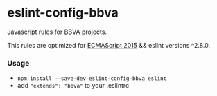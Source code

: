 # eslint-config-bbva
Javascript rules for BBVA projects.

This rules are optimized for [ECMAScript 2015](http://www.ecma-international.org/ecma-262/6.0/) && eslint versions ^2.8.0.

### Usage

  - `npm install --save-dev eslint-config-bbva eslint`
  - add `"extends": "bbva"` to your .eslintrc
